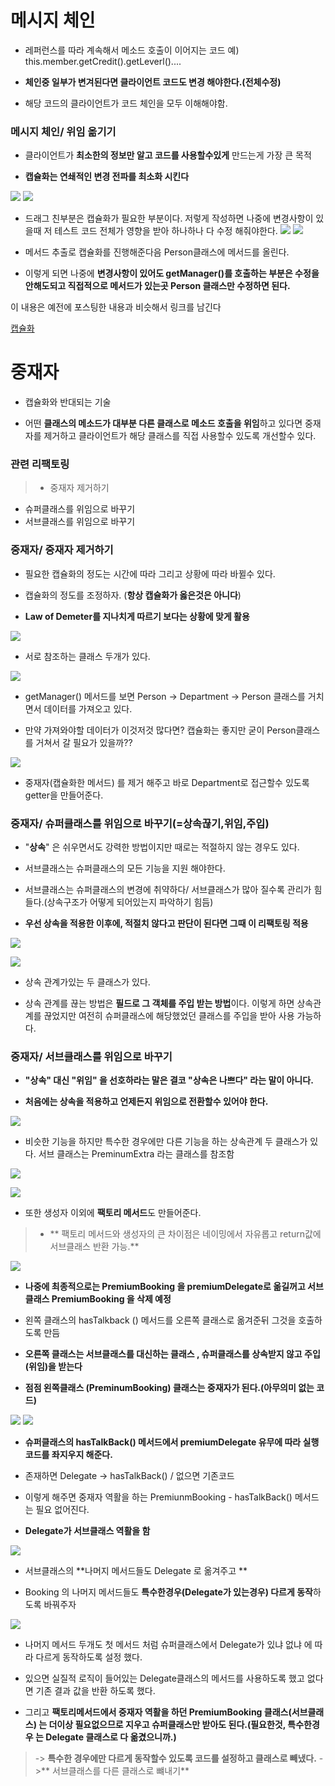 # 메시지 체인

- 레퍼런스를 따라 계속해서 메소드 호출이 이어지는 코드
예) this.member.getCredit().getLeverl()....

- **체인중 일부가 변겨된다면 클라이언트 코드도 변경 해야한다.(전체수정)**

- 해당 코드의 클라이언트가 코드 체인을 모두 이해해야함.



### 메시지 체인/ 위임 옮기기

- 클라이언트가 **최소한의 정보만 알고 코드를 사용할수있게** 만드는게 가장 큰 목적

- **캡슐화는 연쇄적인 변경 전파를 최소화 시킨다**

![](https://velog.velcdn.com/images/wnsqud70/post/85153bdb-6959-4802-ad6f-190c6cc08824/image.png)
![](https://velog.velcdn.com/images/wnsqud70/post/57d9fbdb-a4b8-42a8-b678-1d75877e31cf/image.png)

-  드래그 친부분은 캡슐화가 필요한 부분이다. 저렇게 작성하면 나중에 변경사항이 있을때 저 테스트 코드 전체가 영향을 받아 하나하나 다 수정 해줘야한다.
![](https://velog.velcdn.com/images/wnsqud70/post/ae9af501-4b1c-4746-baa4-39718275029e/image.png)
![](https://velog.velcdn.com/images/wnsqud70/post/30cc3cae-745b-47e4-aa72-f95a1b27898d/image.png)

- 메서드 추출로 캡슐화를 진행해준다음 Person클래스에 메서드를 올린다.

- 이렇게 되면 나중에 **변경사항이 있어도 getManager()를 호출하는 부분은 수정을 안해도되고 직접적으로 메서드가 있는곳 Person 클래스만 수정하면 된다.**


이 내용은 예전에 포스팅한 내용과 비슷해서 링크를 남긴다

[캡슐화
](https://velog.io/@wnsqud70/%EA%B0%9D%EC%B2%B4%EC%A7%80%ED%96%A5#%EC%BA%A1%EC%8A%90%ED%99%94)

# 중재자

- 캡슐화와 반대되는 기술

- 어떤 **클래스의 메소드가 대부분 다른 클래스로 메소드 호출을 위임**하고 있다면 중재자를 제거하고 클라이언트가 해당 클래스를 직접 사용할수 있도록 개선할수 있다.

### 관련 리팩토링

> - 중재자 제거하기
- 슈퍼클래스를 위임으로 바꾸기
- 서브클래스를 위임으로 바꾸기

### 중재자/ 중재자 제거하기

- 필요한 캡슐화의 정도는 시간에 따라 그리고 상황에 따라 바뀔수 있다.

- 캡슐화의 정도를 조정하자. (**항상 캡슐화가 옳은것은 아니다**)

- **Law of Demeter를 지나치게 따르기 보다는 상황에 맞게 활용**


![](https://velog.velcdn.com/images/wnsqud70/post/47a8e40d-42ea-4f42-8221-1548e5e0255a/image.png)

- 서로 참조하는 클래스 두개가 있다.

![](https://velog.velcdn.com/images/wnsqud70/post/a79b81df-32d2-4149-93c2-f00febba15c3/image.png)

- getManager() 메서드를 보면   Person -> Department -> Person  클래스를 거치면서 데이터를 가져오고 있다.

- 만약 가져와야할 데이터가 이것저것 많다면? 캡슐화는 좋지만 굳이 Person클래스를 거쳐서 갈 필요가 있을까??


![](https://velog.velcdn.com/images/wnsqud70/post/40bd6a27-f0f6-4d6d-ac25-97b149280975/image.png)


- 중재자(캡슐화한 메서드) 를 제거 해주고 바로 Department로 접근할수 있도록 getter을 만들어준다.

### 중재자/ 슈퍼클래스를 위임으로 바꾸기(=상속끊기,위임,주입)

-  "**상속**" 은 쉬우면서도 강력한 방법이지만 때로는 적절하지 않는 경우도 있다.

- 서브클래스는 슈퍼클래스의 모든 기능을 지원 해야한다.

- 서브클래스는 슈퍼클래스의 변경에 취약하다/ 서브클래스가 많아 질수록 관리가 힘들다.(상속구조가 어떻게 되어있는지 파악하기 힘듬)

- **우선 상속을 적용한 이후에, 적절치 않다고 판단이 된다면 그때 이 리팩토링 적용**

![](https://velog.velcdn.com/images/wnsqud70/post/2adf76f3-c888-48ff-80e9-55703b86999e/image.png)


![](https://velog.velcdn.com/images/wnsqud70/post/becc2e7f-c9f0-4e8e-a5c1-fe043ae19bbd/image.png)


- 상속 관계가있는 두 클래스가 있다.

- 상속 관계를 끊는 방법은 **필드로 그 객체를 주입 받는 방법**이다. 이렇게 하면 상속관계를 끊었지만 여전히 슈퍼클래스에 해당했었던 클래스를 주입을 받아 사용 가능하다.


### 중재자/ 서브클래스를 위임으로 바꾸기

- **"상속"  대신 "위임" 을 선호하라는 말은 결코 "상속은 나쁘다" 라는 말이 아니다.**

- **처음에는 상속을 적용하고 언제든지 위임으로 전환할수 있어야 한다.**


![](https://velog.velcdn.com/images/wnsqud70/post/e28dea88-f548-444d-8477-cd4a5362b9fc/image.png)


- 비슷한 기능을 하지만 특수한 경우에만 다른 기능을 하는 상속관계 두 클래스가 있다. 서브 클래스는 PreminumExtra 라는 클래스를 참조함 

![](https://velog.velcdn.com/images/wnsqud70/post/7a9b6ae2-7616-4876-a11d-4ed4e58788ed/image.png)



![](https://velog.velcdn.com/images/wnsqud70/post/d9aa92b0-2667-4ff6-ae6b-2f52db12c8f8/image.png)


- 또한 생성자 이외에 **팩토리 메서드**도 만들어준다.

> - ** 팩토리 메서드와 생성자의 큰 차이점은 네이밍에서 자유롭고 return값에 서브클래스 반환 가능.**


![](https://velog.velcdn.com/images/wnsqud70/post/9a05d213-b399-43ae-a256-2d8471035d02/image.png)


- **나중에 최종적으로는 PremiumBooking 을 premiumDelegate로 옮길꺼고 서브클래스 PremiumBooking 을 삭제 예정**

- 왼쪽 클래스의 hasTalkback () 메서드를 오른쪽 클래스로 옮겨준뒤 그것을 호출하도록 만듬

- **오른쪽 클래스는 서브클래스를 대신하는 클래스 , 슈퍼클래스를 상속받지 않고 주입(위임)을 받는다**

- **점점 왼쪽클래스 (PreminumBooking) 클래스는 중재자가 된다.(아무의미 없는 코드)**


![](https://velog.velcdn.com/images/wnsqud70/post/8342fa62-4167-433c-8d6f-f55ccd776510/image.png)
![](https://velog.velcdn.com/images/wnsqud70/post/7bb21d9d-f662-4a5e-a32e-aa8c4e67d5c1/image.png)


- **슈퍼클래스의 hasTalkBack() 메서드에서 premiumDelegate 유무에 따라 실행코드를 좌지우지 해준다.**

- 존재하면 Delegate -> hasTalkBack()  / 없으면 기존코드

- 이렇게 해주면 중재자 역활을 하는 PremiunmBooking - hasTalkBack() 메서드는 필요 없어진다.

- **Delegate가 서브클래스 역활을 함**




![](https://velog.velcdn.com/images/wnsqud70/post/43d60a17-e53a-4319-ac70-fd36724cbdc4/image.png)

- 서브클래스의 **나머지 메서드들도 Delegate 로 옮겨주고 **

- Booking 의 나머지 메서드들도 **특수한경우(Delegate가 있는경우) 다르게 동작**하도록 바꿔주자 


![](https://velog.velcdn.com/images/wnsqud70/post/d4a66e9d-cee8-4402-8743-fabff48418cc/image.png)


- 나머지 메서드 두개도 첫 메서드 처럼 슈퍼클래스에서 Delegate가 있냐 없냐 에 따라 다르게 동작하도록 설정 했다.

- 있으면 실질적 로직이 들어있는 Delegate클래스의 메서드를 사용하도록 했고 없다면 기존 결과 값을 반환 하도록 했다.

- 그리고 **팩토리메서드에서 중재자 역활을 하던 PremiumBooking 클래스(서브클래스) 는 더이상 필요없으므로 지우고 슈퍼클래스만 받아도 된다.(필요한것, 특수한경우 는 Delegate 클래스로 다 옮겼으니까.)**


> -> **특수한 경우에만 다르게 동작할수 있도록 코드를 설정하고 클래스로 빼냈다.**
->** 서브클래스를 다른 클래스로 뺴내기**


 
